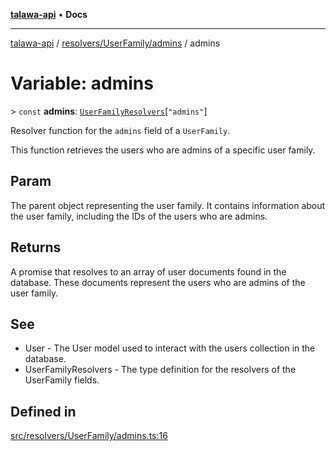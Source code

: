 [**talawa-api**](../../../../README.md) • **Docs**

***

[talawa-api](../../../../modules.md) / [resolvers/UserFamily/admins](../README.md) / admins

# Variable: admins

\> `const` **admins**: [`UserFamilyResolvers`](../../../../types/generatedGraphQLTypes/type-aliases/UserFamilyResolvers.md)\[`"admins"`\]

Resolver function for the `admins` field of a `UserFamily`.

This function retrieves the users who are admins of a specific user family.

## Param

The parent object representing the user family. It contains information about the user family, including the IDs of the users who are admins.

## Returns

A promise that resolves to an array of user documents found in the database. These documents represent the users who are admins of the user family.

## See

 - User - The User model used to interact with the users collection in the database.
 - UserFamilyResolvers - The type definition for the resolvers of the UserFamily fields.

## Defined in

[src/resolvers/UserFamily/admins.ts:16](https://github.com/PalisadoesFoundation/talawa-api/blob/bba5d82264abb62b9e358a3d3fe1af18a8a8f6e4/src/resolvers/UserFamily/admins.ts#L16)
